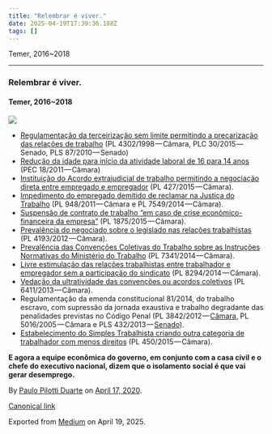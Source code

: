 ```yaml
---
title: "Relembrar é viver."
date: 2025-04-19T17:39:36.188Z
tags: []
---
```


Temer, 2016~2018

* * *

### Relembrar é viver.

#### Temer, 2016~2018

![](https://cdn-images-1.medium.com/max/2560/1*edH4yMKBIjLPV7XyvjPoDw.jpeg)

*   [Regulamentação da terceirização sem limite permitindo a precarização das relações de trabalho](http://www25.senado.leg.br/web/atividade/materias/-/materia/963052) (PL 4302/1998 — Câmara, PLC 30/2015 — Senado, PLS 87/2010 — Senado)
*   [Redução da idade para início da atividade laboral de 16 para 14 anos](http://www.camara.gov.br/proposicoesWeb/fichadetramitacao?idProposicao=5001833) (PEC 18/2011 — Câmara)
*   [Instituição do Acordo extrajudicial de trabalho permitindo a negociação direta entre empregado e empregador](https://www.tumblr.com/neue_web/iframe/new/-%20http://www.camara.gov.br/proposicoesWeb/fichadetramitacao?idProposicao=9478164) (PL 427/2015 — Câmara).
*   [Impedimento do empregado demitido de reclamar na Justiça do Trabalho](http://www.camara.gov.br/proposicoesWeb/fichadetramitacao?idProposicao=4975365) (PL 948/2011 — Câmara e PL 7549/2014 — Câmara).
*   [Suspensão de contrato de trabalho “em caso de crise econômico-financeira da empresa”](http://www.camara.gov.br/proposicoesWeb/fichadetramitacao?idProposicao=13066736) (PL 1875/2015 — Câmara).
*   [Prevalência do negociado sobre o legislado nas relações trabalhistas](http://www.camara.gov.br/proposicoesWeb/fichadetramitacao?idProposicao=5516827) (PL 4193/2012 — Câmara).
*   [Prevalência das Convenções Coletivas do Trabalho sobre as Instruções Normativas do Ministério do Trabalho](http://www.camara.gov.br/proposicoesWeb/fichadetramitacao?idProposicao=6110088) (PL 7341/2014 — Câmara).
*   [Livre estimulação das relações trabalhistas entre trabalhador e empregador sem a participação do sindicato](http://www.camara.gov.br/proposicoesWeb/fichadetramitacao?idProposicao=8587329) (PL 8294/2014 — Câmara).
*   [Vedação da ultratividade das convenções ou acordos coletivos](http://www.camara.gov.br/proposicoesWeb/fichadetramitacao?idProposicao=59314510) (PL 6411/2013 — Câmara).
*   Regulamentação da emenda constitucional 81/2014, do trabalho escravo, com supressão da jornada exaustiva e trabalho degradante das penalidades previstas no Código Penal (PL 3842/2012 — [Câmara](http://www.camara.gov.br/proposicoesWeb/fichadetramitacao?idProposicao=544185), PL 5016/2005 — Câmara e PLS 432/2013 — [Senado](http://www25.senado.leg.br/web/atividade/materias/-/materia/11489511)).
*   [Estabelecimento do Simples Trabalhista criando outra categoria de trabalhador com menos direitos](http://www.camara.gov.br/proposicoesWeb/fichadetramitacao?idProposicao=948977) (PL 450/2015 — Câmara).

**E agora a equipe econômica do governo, em conjunto com a casa civil e o chefe do executivo nacional, dizem que o isolamento social é que vai gerar desemprego.**

By [Paulo Pilotti Duarte](https://medium.com/@paulopilotti) on [April 17, 2020](https://medium.com/p/ef211a6396ad).

[Canonical link](https://medium.com/@paulopilotti/relembrar-%C3%A9-viver-ef211a6396ad)

Exported from [Medium](https://medium.com) on April 19, 2025.